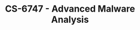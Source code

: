 ---
layout: course
title: CS-6747 - Advanced Malware Analysis
aliases: 
course_id: CS-6747
permalink: /CS-6747/
avg_difficulty: 3.57
avg_rating: 4.62
avg_workload: 15.38
course_number: 6747
---